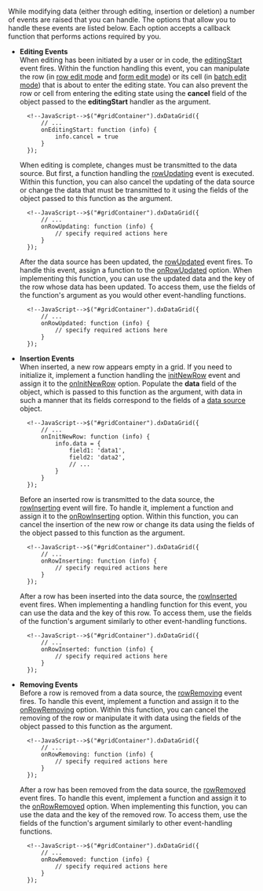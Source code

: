 While modifying data (either through editing, insertion or deletion) a number of events are raised that you can handle. The options that allow you to handle these events are listed below. Each option accepts a callback function that performs actions required by you.

- **Editing Events**		
When editing has been initiated by a user or in code, the [editingStart](/api-reference/10%20UI%20Widgets/dxDataGrid/4%20Events/editingStart.md '/Documentation/ApiReference/UI_Widgets/dxDataGrid/Events/#editingStart') event fires. Within the function handling this event, you can manipulate the row (in [row edit mode](/concepts/10%20UI%20Widgets/70%20Data%20Grid/070%20Data%20Editing/20%20Editing%20in%20UI/20%20Row%20Mode.md '/Documentation/Guide/UI_Widgets/Data_Grid/Data_Editing/#Editing_in_UI/Row_Mode') and [form edit mode](/concepts/10%20UI%20Widgets/70%20Data%20Grid/070%20Data%20Editing/20%20Editing%20in%20UI/50%20Form%20Mode.md '/Documentation/Guide/UI_Widgets/Data_Grid/Data_Editing/#Editing_in_UI/Form_Mode')) or its cell (in [batch edit mode](/concepts/10%20UI%20Widgets/70%20Data%20Grid/070%20Data%20Editing/20%20Editing%20in%20UI/30%20Batch%20Mode.md '/Documentation/Guide/UI_Widgets/Data_Grid/Data_Editing/#Editing_in_UI/Batch_Mode')) that is about to enter the editing state. You can also prevent the row or cell from entering the editing state using the **cancel** field of the object passed to the **editingStart** handler as the argument.

		<!--JavaScript-->$("#gridContainer").dxDataGrid({
			// ...
			onEditingStart: function (info) {
				info.cancel = true
			}
		});

	When editing is complete, changes must be transmitted to the data source. But first, a function handling the [rowUpdating](/api-reference/10%20UI%20Widgets/dxDataGrid/4%20Events/rowUpdating.md '/Documentation/ApiReference/UI_Widgets/dxDataGrid/Events/#rowUpdating') event is executed. Within this function, you can also cancel the updating of the data source or change the data that must be transmitted to it using the fields of the object passed to this function as the argument.

		<!--JavaScript-->$("#gridContainer").dxDataGrid({
			// ...
			onRowUpdating: function (info) {
				// specify required actions here
			}
		});

	After the data source has been updated, the [rowUpdated](/api-reference/10%20UI%20Widgets/dxDataGrid/4%20Events/rowUpdated.md '/Documentation/ApiReference/UI_Widgets/dxDataGrid/Events/#rowUpdated') event fires. To handle this event, assign a function to the [onRowUpdated](/api-reference/10%20UI%20Widgets/dxDataGrid/1%20Configuration/onRowUpdated.md '/Documentation/ApiReference/UI_Widgets/dxDataGrid/Configuration/#onRowUpdated') option. When implementing this function, you can use the updated data and the key of the row whose data has been updated. To access them, use the fields of the function's argument as you would other event-handling functions.

		<!--JavaScript-->$("#gridContainer").dxDataGrid({
			// ...
			onRowUpdated: function (info) {
				// specify required actions here
			}
		});

- **Insertion Events**		
When inserted, a new row appears empty in a grid. If you need to initialize it, implement a function handling the [initNewRow](/api-reference/10%20UI%20Widgets/dxDataGrid/4%20Events/initNewRow.md '/Documentation/ApiReference/UI_Widgets/dxDataGrid/Events/#initNewRow') event and assign it to the [onInitNewRow](/api-reference/10%20UI%20Widgets/dxDataGrid/1%20Configuration/onInitNewRow.md '/Documentation/ApiReference/UI_Widgets/dxDataGrid/Configuration/#onInitNewRow') option. Populate the **data** field of the object, which is passed to this function as the argument, with data in such a manner that its fields correspond to the fields of a [data source](/api-reference/10%20UI%20Widgets/dxDataGrid/1%20Configuration/dataSource.md '/Documentation/ApiReference/UI_Widgets/dxDataGrid/Configuration/#dataSource') object.

		<!--JavaScript-->$("#gridContainer").dxDataGrid({
			// ...
			onInitNewRow: function (info) {
				info.data = {
					field1: 'data1',
					field2: 'data2',
					// ...
				}
			}
		});

	Before an inserted row is transmitted to the data source, the [rowInserting](/api-reference/10%20UI%20Widgets/dxDataGrid/4%20Events/rowInserting.md '/Documentation/ApiReference/UI_Widgets/dxDataGrid/Events/#rowInserting') event will fire. To handle it, implement a function and assign it to the [onRowInserting](/api-reference/10%20UI%20Widgets/dxDataGrid/1%20Configuration/onRowInserting.md '/Documentation/ApiReference/UI_Widgets/dxDataGrid/Configuration/#onRowInserting') option. Within this function, you can cancel the insertion of the new row or change its data using the fields of the object passed to this function as the argument.

		<!--JavaScript-->$("#gridContainer").dxDataGrid({
			// ...
			onRowInserting: function (info) {
				// specify required actions here
			}
		});

	After a row has been inserted into the data source, the [rowInserted](/api-reference/10%20UI%20Widgets/dxDataGrid/4%20Events/rowInserted.md '/Documentation/ApiReference/UI_Widgets/dxDataGrid/Events/#rowInserted') event fires. When implementing a handling function for this event, you can use the data and the key of this row. To access them, use the fields of the function's argument similarly to other event-handling functions.

		<!--JavaScript-->$("#gridContainer").dxDataGrid({
			// ...
			onRowInserted: function (info) {
				// specify required actions here
			}
		});

- **Removing Events**	
Before a row is removed from a data source, the [rowRemoving](/api-reference/10%20UI%20Widgets/dxDataGrid/4%20Events/rowRemoving.md '/Documentation/ApiReference/UI_Widgets/dxDataGrid/Events/#rowRemoving') event fires. To handle this event, implement a function and assign it to the [onRowRemoving](/api-reference/10%20UI%20Widgets/dxDataGrid/1%20Configuration/onRowRemoving.md '/Documentation/ApiReference/UI_Widgets/dxDataGrid/Configuration/#onRowRemoving') option. Within this function, you can cancel the removing of the row or manipulate it with data using the fields of the object passed to this function as the argument.

		<!--JavaScript-->$("#gridContainer").dxDataGrid({
			// ...
			onRowRemoving: function (info) {
				// specify required actions here
			}
		});

	After a row has been removed from the data source, the [rowRemoved](/Documentation/ApiReference/UI_Widgets/dxDataGrid/Configuration/#rowRemoved) event fires. To handle this event, implement a function and assign it to the [onRowRemoved](/api-reference/10%20UI%20Widgets/dxDataGrid/1%20Configuration/onRowRemoved.md '/Documentation/ApiReference/UI_Widgets/dxDataGrid/Configuration/#onRowRemoved') option. When implementing this function, you can use the data and the key of the removed row. To access them, use the fields of the function's argument similarly to other event-handling functions.

		<!--JavaScript-->$("#gridContainer").dxDataGrid({
			// ...
			onRowRemoved: function (info) {
				// specify required actions here
			}
		});